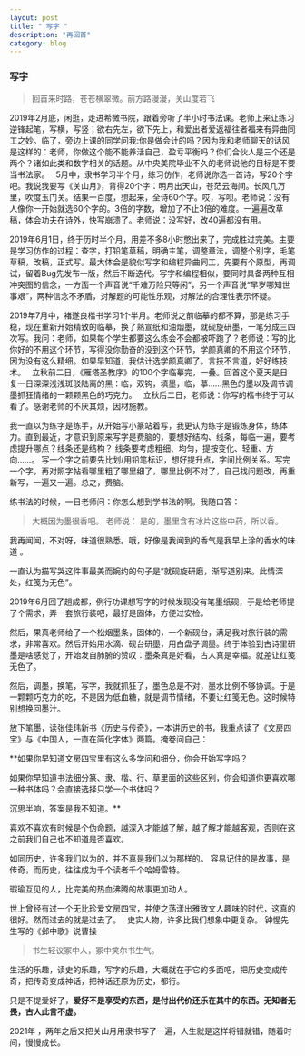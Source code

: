 ```yaml
---
layout: post
title: " 写字 "
description: "再回首"
category: blog
---
```


### 写字

> 回首来时路，苍苍横翠微。前方路漫漫，关山度若飞


2019年2月底，闲逛，走进希微书院，跟着旁听了半小时书法课。老师上来让练习逆锋起笔，写横，写竖；欲右先左，欲下先上，和爱出者爱返福往者福来有异曲同工之妙。临了，旁边上课的同学问我:你是做会计的吗？因为我和老师聊天的话风是这样的：老师，你做这个能不能养活自己，盈亏平衡吗？你们合伙人是三个还是两个？诸如此类和数字相关的话题。从中央美院毕业不久的老师说他的目标是不要当书法家。
 
5月中，隶书学习半个月，练习仿作，老师说你选一首诗，写20个字吧。我说我要写《关山月》，背得20个字：明月出天山，苍茫云海间。长风几万里，吹度玉门关。结果一百度，想起来，全诗60个字。哎，写呗。老师说：没有人像你一开始就选60个字的。3倍的字数，增加了不止3倍的难度。一遍遍改草稿，体会功夫在诗外，快写崩溃了。老师说：没写好，改40遍都没有用。

2019年6月1日，终于历时半个月，用差不多8小时憋出来了，完成胜过完美。主要是学习仿作的过程：查字，打铅笔草稿，明确主笔，调整章法，调整个别字，毛笔草稿，改稿，正式写。最大体会是貌似写字和编程异曲同工，先要有个原型，再调试，留着Bug先发布一版，然后不断迭代。写字和编程相似，要同时具备两种互相冲突图的信念，一方面一个声音说“千难万险只等闲”，另一个声音说“早岁哪知世事艰”，两种信念不矛盾，对解题的可能性乐观，对解法的合理性表示怀疑。
 
 
2019年7月中，褚遂良楷书学习1个半月。老师说之前临摹的都不算，那是练习手稳，现在重新开始精致的临摹，换了熟宣纸和油烟墨，就砚旋研墨，一笔分成三四次写。我问：老师，如果每个学生都要这么练会不会都被吓跑了？老师说：写的比你好的不用这个环节，写得没你勤奋的没到这个环节，学颜真卿的不用这个环节，因为没有这么精细。如果早知道，我估计选学颜真卿了。言技不言道，好好练技术。
 
立秋前二日，《雁塔圣教序》的100个字临摹完，一叠。回首这个夏天是日复一日深深浅浅斑驳陆离的黑：临，双钩，填墨，临，摹……黑色的墨以及调节调墨抓狂情绪的一颗颗黑色的巧克力。
 
立秋后二日，老师说：你写的楷书终于可以看了。感谢老师的不厌其烦，因材施教。


我一直以为练字是练手，从开始写小篆站着写，我更认为练字是锻炼身体，练体力。直到最近，才意识到原来写字是费脑的，要想好结构、线条，每临一遍，要考虑提升哪点？线条还是结构？ 线条要考虑粗细、均匀，提按变化、轻重、方向……。 写一个字之前要先比划/用铅笔标识，想好提升点，字间比例关系。写完一个字，再对照字帖看哪里粗了哪里细了，哪里比例不对了，自己找问题改，再重新写，一遍又一遍。总之，费脑。


练书法的时候，一日老师问：你怎么想到学书法的啊。我随口答：
> 大概因为墨很香吧。
老师说：
> 是的，墨里含有冰片这些中药，所以香。 

我再闻闻，不对呀，味道很熟悉。哦，好像是我闻到的香气是我早上涂的香水的味道 。

一直认为描写哭这件事最美而婉约的句子是“就砚旋研磨，渐写道别来。此情深处，红笺为无色”。

2019年6月回了趟成都，例行功课想写字的时候发现没有笔墨纸砚，于是给老师提了个需求，弄一套旅行装吧，最好是固体，方便过安检。

然后，果真老师给了一个松烟墨条，固体的，一个新砚台，满足我对旅行装的需求，非常喜欢。然后开始用水滴、砚台研墨，用白盘子调墨。终于体验到古诗里研墨是啥感觉了，开始发自肺腑的赞叹：墨条真是好看，古人真是幸福。就差让红笺无色了。

然后，调墨，换笔，写字，我就抓狂了，墨色总是不对，墨水比例不够协调。于是一颗颗巧克力的吃，不是因为低血糖，就是调节情绪，不要让红笺无色。这时候特别想换回墨汁。

放下笔墨，读张佳玮新书《历史与传奇》，一本讲历史的书，我重点读了《文房四宝》与《中国人，一直在简化字体》两篇。掩卷问自己：

**如果你早知道文房四宝里有这么多学问和细分，你会开始写字吗？ 

如果你早知道书法细分篆、隶、楷、行、草里面的这些区别，你会知道你更喜欢哪一种书体吗？会直接选择只学一个书体吗？

沉思半响，答案是我不知道。**

喜欢不喜欢有时候是个伪命题，越深入才能越了解，越了解才能越客观，否则在这之前我们自己也不知道是否喜欢。

如同历史，许多我们以为的，并不真是我们以为那样的。
容易记住的是故事，是传奇，而历史，往往成为千个读者千个哈姆雷特。

瑕瑜互见的人，比完美的热血沸腾的故事更加动人。

世上曾经有过一个无比珍爱文房四宝，并使之荡漾出雅致文人趣味的时代，这真的很好。然而过去的就是过去了。
 
史实人物，许多比我们想象中更复杂。 钟惺先生写的《邺中歌》说曹操
> 书生轻议冢中人，冢中笑尔书生气。

生活的乐趣，读史的乐趣，写字的乐趣，大概就在于它的多面吧，把历史变成传奇，把传奇变成神话，把神话还原为历史，都行。

只是不提爱好了，**爱好不是享受的东西，是付出代价还乐在其中的东西。无知者无畏，古人此言不虚。**

2021年 ，两年之后又把关山月用隶书写了一遍，人生就是这样将错就错，随着时间，慢慢成长。






